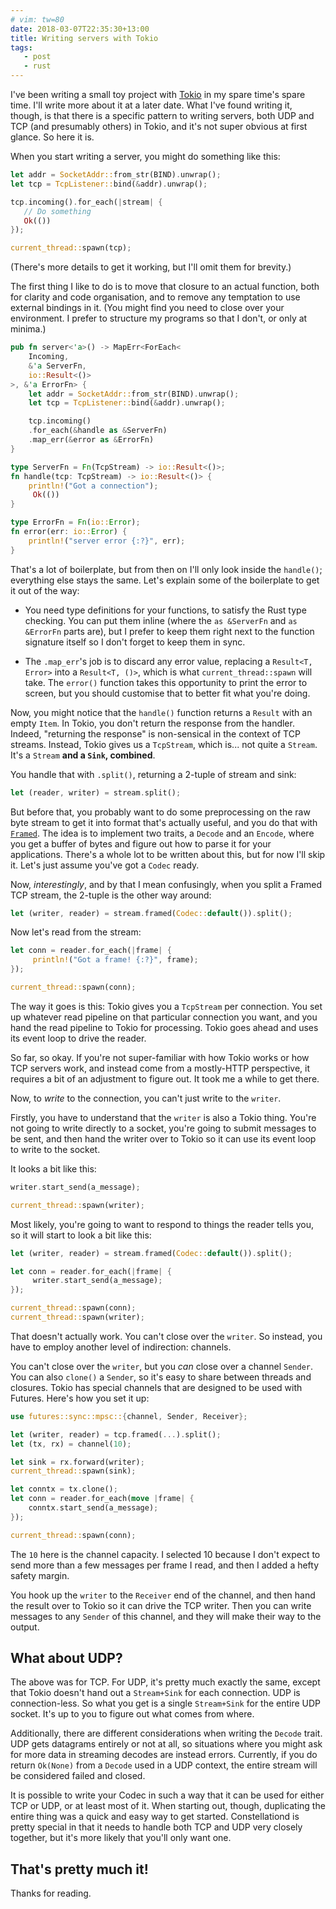 ```yaml
---
# vim: tw=80
date: 2018-03-07T22:35:30+13:00
title: Writing servers with Tokio
tags:
   - post
   - rust
---
```


I've been writing a small toy project with [Tokio] in my spare time's spare
time. I'll write more about it at a later date. What I've found writing it,
though, is that there is a specific pattern to writing servers, both UDP and
TCP (and presumably others) in Tokio, and it's not super obvious at first
glance. So here it is.

[Tokio]: https://tokio.rs

When you start writing a server, you might do something like this:

```rust
let addr = SocketAddr::from_str(BIND).unwrap();
let tcp = TcpListener::bind(&addr).unwrap();

tcp.incoming().for_each(|stream| {
   // Do something
   Ok(())
});

current_thread::spawn(tcp);
```

(There's more details to get it working, but I'll omit them for brevity.)

The first thing I like to do is to move that closure to an actual function,
both for clarity and code organisation, and to remove any temptation to use
external bindings in it. (You might find you need to close over your
environment. I prefer to structure my programs so that I don't, or only at
minima.)

```rust
pub fn server<'a>() -> MapErr<ForEach<
    Incoming,
    &'a ServerFn,
    io::Result<()>
>, &'a ErrorFn> {
    let addr = SocketAddr::from_str(BIND).unwrap();
    let tcp = TcpListener::bind(&addr).unwrap();

    tcp.incoming()
    .for_each(&handle as &ServerFn)
    .map_err(&error as &ErrorFn)
}

type ServerFn = Fn(TcpStream) -> io::Result<()>;
fn handle(tcp: TcpStream) -> io::Result<()> {
    println!("Got a connection");
	 Ok(())
}

type ErrorFn = Fn(io::Error);
fn error(err: io::Error) {
    println!("server error {:?}", err);
}
```

That's a lot of boilerplate, but from then on I'll only look inside the
`handle()`; everything else stays the same. Let's explain some of the
boilerplate to get it out of the way:

 - You need type definitions for your functions, to satisfy the Rust type
	checking. You can put them inline (where the `as &ServerFn` and `as &ErrorFn`
	parts are), but I prefer to keep them right next to the function signature
	itself so I don't forget to keep them in sync.

 - The `.map_err`'s job is to discard any error value, replacing a
	`Result<T, Error>` into a `Result<T, ()>`, which is what
	`current_thread::spawn` will take. The `error()` function takes this
	opportunity to print the error to screen, but you should customise that to
	better fit what you're doing.

Now, you might notice that the `handle()` function returns a `Result` with an
empty `Item`. In Tokio, you don't return the response from the handler. Indeed,
"returning the response" is non-sensical in the context of TCP streams. Instead,
Tokio gives us a `TcpStream`, which is... not quite a `Stream`. It's a `Stream`
**and a `Sink`, combined**.

You handle that with `.split()`, returning a 2-tuple of stream and sink:

```rust
let (reader, writer) = stream.split();
```

But before that, you probably want to do some preprocessing on the raw byte
stream to get it into format that's actually useful, and you do that with
[`Framed`]. The idea is to implement two traits, a `Decode` and an `Encode`,
where you get a buffer of bytes and figure out how to parse it for your
applications. There's a whole lot to be written about this, but for now I'll
skip it. Let's just assume you've got a `Codec` ready.

[`Framed`]: https://docs.rs/tokio-io/0.1.5/tokio_io/codec/struct.Framed.html

Now, *interestingly*, and by that I mean confusingly, when you split a Framed
TCP stream, the 2-tuple is the other way around:

```rust
let (writer, reader) = stream.framed(Codec::default()).split();
```

Now let's read from the stream:

```rust
let conn = reader.for_each(|frame| {
	 println!("Got a frame! {:?}", frame);
});

current_thread::spawn(conn);
```

The way it goes is this: Tokio gives you a `TcpStream` per connection. You set
up whatever read pipeline on that particular connection you want, and you hand
the read pipeline to Tokio for processing. Tokio goes ahead and uses its event
loop to drive the reader.

So far, so okay. If you're not super-familiar with how Tokio works or how TCP
servers work, and instead come from a mostly-HTTP perspective, it requires a
bit of an adjustment to figure out. It took me a while to get there.

Now, to _write_ to the connection, you can't just write to the `writer`.

Firstly, you have to understand that the `writer` is also a Tokio thing. You're
not going to write directly to a socket, you're going to submit messages to be
sent, and then hand the writer over to Tokio so it can use its event loop to
write to the socket.

It looks a bit like this:

```rust
writer.start_send(a_message);

current_thread::spawn(writer);
```

Most likely, you're going to want to respond to things the reader tells you, so
it will start to look a bit like this:

```rust
let (writer, reader) = stream.framed(Codec::default()).split();

let conn = reader.for_each(|frame| {
	 writer.start_send(a_message);
});

current_thread::spawn(conn);
current_thread::spawn(writer);
```

That doesn't actually work. You can't close over the `writer`. So instead, you
have to employ another level of indirection: channels.

You can't close over the `writer`, but you _can_ close over a channel `Sender`.
You can also `clone()` a `Sender`, so it's easy to share between threads and
closures. Tokio has special channels that are designed to be used with Futures.
Here's how you set it up:

```rust
use futures::sync::mpsc::{channel, Sender, Receiver};

let (writer, reader) = tcp.framed(...).split();
let (tx, rx) = channel(10);

let sink = rx.forward(writer);
current_thread::spawn(sink);

let conntx = tx.clone();
let conn = reader.for_each(move |frame| {
	conntx.start_send(a_message);
});

current_thread::spawn(conn);
```

The `10` here is the channel capacity. I selected 10 because I don't expect to
send more than a few messages per frame I read, and then I added a hefty safety
margin.

You hook up the `writer` to the `Receiver` end of the channel, and then hand
the result over to Tokio so it can drive the TCP writer. Then you can write
messages to any `Sender` of this channel, and they will make their way to the
output.

## What about UDP?

The above was for TCP. For UDP, it's pretty much exactly the same, except that
Tokio doesn't hand out a `Stream+Sink` for each connection. UDP is
connection-less. So what you get is a single `Stream+Sink` for the entire UDP
socket. It's up to you to figure out what comes from where.

Additionally, there are different considerations when writing the `Decode`
trait. UDP gets datagrams entirely or not at all, so situations where you might
ask for more data in streaming decodes are instead errors. Currently, if you do
return `Ok(None)` from a `Decode` used in a UDP context, the entire stream will
be considered failed and closed.

It is possible to write your Codec in such a way that it can be used for either
TCP or UDP, or at least most of it. When starting out, though, duplicating the
entire thing was a quick and easy way to get started. Constellationd is pretty
special in that it needs to handle both TCP and UDP very closely together, but
it's more likely that you'll only want one.

## That's pretty much it!

Thanks for reading.
